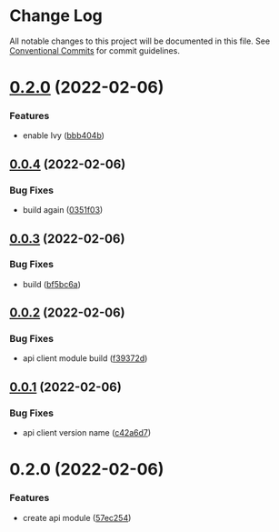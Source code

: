 # Change Log

All notable changes to this project will be documented in this file.
See [Conventional Commits](https://conventionalcommits.org) for commit guidelines.

# [0.2.0](https://github.com/developer239/collection-angular/compare/@collection-module/api-client@0.0.4...@collection-module/api-client@0.2.0) (2022-02-06)


### Features

* enable Ivy ([bbb404b](https://github.com/developer239/collection-angular/commit/bbb404b186d9d18991190cca377cb1502f288887))





## [0.0.4](https://github.com/developer239/collection-angular/compare/@collection-module/api-client@0.0.3...@collection-module/api-client@0.0.4) (2022-02-06)


### Bug Fixes

* build again ([0351f03](https://github.com/developer239/collection-angular/commit/0351f036eb2ba1546145808ee67e22fb940aa4de))





## [0.0.3](https://github.com/developer239/collection-angular/compare/@collection-module/api-client@0.0.2...@collection-module/api-client@0.0.3) (2022-02-06)


### Bug Fixes

* build ([bf5bc6a](https://github.com/developer239/collection-angular/commit/bf5bc6a22014b111ed74af9b6ba823af34a818e6))





## [0.0.2](https://github.com/developer239/collection-angular/compare/@collection-module/api-client@0.0.1...@collection-module/api-client@0.0.2) (2022-02-06)


### Bug Fixes

* api client module build ([f39372d](https://github.com/developer239/collection-angular/commit/f39372d22ae1d12a15de2906ac5702fc7d5805bb))





## [0.0.1](https://github.com/developer239/collection-angular/compare/@collection-module/api-client@0.2.0...@collection-module/api-client@0.0.1) (2022-02-06)


### Bug Fixes

* api client version name ([c42a6d7](https://github.com/developer239/collection-angular/commit/c42a6d799434b54959892d1afe7f12baf80489d8))





# 0.2.0 (2022-02-06)


### Features

* create api module ([57ec254](https://github.com/developer239/collection-angular/commit/57ec2547c031b82299fdb8966fa40c81d9b41ab8))
